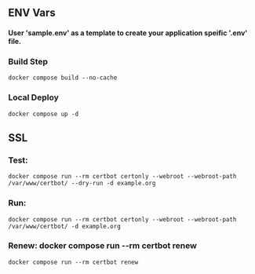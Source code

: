 ## ENV Vars

#### User 'sample.env' as a template to create your application speific '.env' file.

### Build Step

```
docker compose build --no-cache
```

### Local Deploy

```
docker compose up -d
```

## SSL

### Test:

```
docker compose run --rm certbot certonly --webroot --webroot-path /var/www/certbot/ --dry-run -d example.org
```

### Run:

```
docker compose run --rm certbot certonly --webroot --webroot-path /var/www/certbot/ -d example.org
```

### Renew: docker compose run --rm certbot renew

```
docker compose run --rm certbot renew
```
